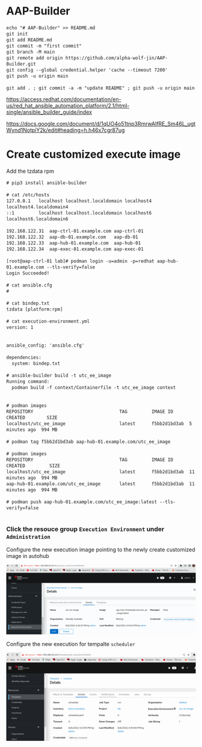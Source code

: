 # AAP-Builder

```
echo "# AAP-Builder" >> README.md
git init
git add README.md
git commit -m "first commit"
git branch -M main
git remote add origin https://github.com/alpha-wolf-jin/AAP-Builder.git
git config --global credential.helper 'cache --timeout 7200'
git push -u origin main

git add . ; git commit -a -m "update README" ; git push -u origin main
```

https://access.redhat.com/documentation/en-us/red_hat_ansible_automation_platform/2.1/html-single/ansible_builder_guide/index

https://docs.google.com/document/d/1qUO4o51tnp3RmrwAlfRE_Sm46L_ugtWynd1NotpiY2k/edit#heading=h.h46x7cgr87ug

# Create customized execute image

Add the tzdata rpm 

```
# pip3 install ansible-builder

# cat /etc/hosts
127.0.0.1   localhost localhost.localdomain localhost4 localhost4.localdomain4
::1         localhost localhost.localdomain localhost6 localhost6.localdomain6

192.168.122.31	aap-ctrl-01.example.com	aap-ctrl-01
192.168.122.32	aap-db-01.example.com	aap-db-01
192.168.122.33	aap-hub-01.example.com	aap-hub-01
192.168.122.34	aap-exec-01.example.com	aap-exec-01

[root@aap-ctrl-01 lab]# podman login -u=admin -p=redhat aap-hub-01.example.com --tls-verify=false
Login Succeeded!

# cat ansible.cfg 
# 

# cat bindep.txt 
tzdata [platform:rpm]

# cat execution-environment.yml 
version: 1


ansible_config: 'ansible.cfg' 

dependencies: 
  system: bindep.txt

# ansible-builder build -t utc_ee_image
Running command:
  podman build -f context/Containerfile -t utc_ee_image context


# podman images
REPOSITORY                                TAG         IMAGE ID      CREATED        SIZE
localhost/utc_ee_image                    latest      f5bb2d1bd3ab  5 minutes ago  994 MB

# podman tag f5bb2d1bd3ab aap-hub-01.example.com/utc_ee_image

# podman images
REPOSITORY                                TAG         IMAGE ID      CREATED         SIZE
localhost/utc_ee_image                    latest      f5bb2d1bd3ab  11 minutes ago  994 MB
aap-hub-01.example.com/utc_ee_image       latest      f5bb2d1bd3ab  11 minutes ago  994 MB

# podman push aap-hub-01.example.com/utc_ee_image:latest --tls-verify=false


```

### Click the resouce group `Execution Environment` under `Administration`

Configure the new execution image pointing to the newly create customized image in autohub

![Once Login Azure portal](images/aap-api-01.png)

Configure the new execution for tempalte `scheduler`

![Once Login Azure portal](images/aap-api-02.png)

